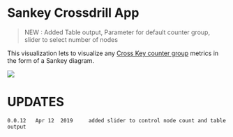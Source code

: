 # Sankey Crossdrill App



> NEW  : Added Table output, Parameter for default counter group, slider to select number of nodes

This visualization lets to visualize any [Cross Key counter group](https://trisul.org/docs/ug/cg/custom.html#cross_key_counter_groups) metrics in the form of a Sankey diagram.

![](thumbnail.png)



UPDATES
=======

````
0.0.12   Apr 12  2019     added slider to control node count and table output
````


